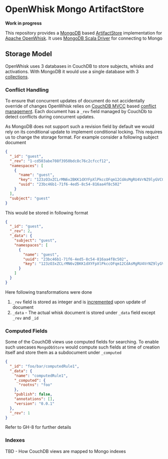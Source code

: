 # OpenWhisk Mongo ArtifactStore

**Work in progress**

This repository provides a [MongoDB][1] based [ArtifactStore][2] implementation for [Apache OpenWhisk][3]. It uses
[MongoDB Scala Driver][8] for connecting to Mongo

## Storage Model

OpenWhisk uses 3 databases in CouchDB to store subjects, whisks and activations. With MongoDB it would use a single 
database with 3 [collections][5]. 

### Conflict Handling

To ensure that concurrent updates of document do not accidentally override of changes OpenWhisk relies on [CouchDB MVCC][4] 
based [conflict management][6]. Each document has a `_rev` field managed by CouchDb to detect conflicts during concurrent
updates. 

As MongoDB does not support such a revision field by default we would rely on its conditional update to implement
conditional locking. This requires us to change the storage format. For example consider a following subject document

```json
{
  "_id": "guest",
  "_rev": "1-cd503abe708f3950bdc8c76c2cfccf12",
  "namespaces": [
    {
      "name": "guest",
      "key": "123zO3xZCLrMN6v2BKK1dXYFpXlPkccOFqm12CdAsMgRU4VrNZ9lyGVCGuMDGIwP",
      "uuid": "23bc46b1-71f6-4ed5-8c54-816aa4f8c502"
    }
  ],
  "subject": "guest"
}
```

This would be stored in following format

```json
{
  "_id": "guest",
  "_rev": 2,
  "_data": {
    "subject": "guest",
    "namespaces": [
      {
        "name": "guest",
        "uuid": "23bc46b1-71f6-4ed5-8c54-816aa4f8c502",
        "key": "123zO3xZCLrMN6v2BKK1dXYFpXlPkccOFqm12CdAsMgRU4VrNZ9lyGVCGuMDGIwP"
      }
    ]
  }
}
```

Here following transformations were done

1. `_rev` field is stored as integer and is [incremented][7] upon update of document 
2. `_data` - The actual whisk document is stored under `_data` field except `_rev` and `_id`

### Computed Fields

Some of the CouchDB views use computed fields for searching. To enable such usecases `MongoDbStore`
would compute such fields at time of creation itself and store them as a subdocument under `_computed`

```json
{
  "_id": "foo/bar/computedRule1",
  "_data": {
    "name": "computedRule1",
    "_computed": {
      "rootns": "foo"
    },
    "publish": false,
    "annotations": [],
    "version": "0.0.1"
  },
  "_rev": 1
}
```

Refer to GH-8 for further details

### Indexes 

TBD - How CouchDB views are mapped to Mongo indexes

[1]: https://www.mongodb.com/
[2]: https://github.com/apache/incubator-openwhisk/blob/master/common/scala/src/main/scala/whisk/core/database/ArtifactStore.scala
[3]: http://openwhisk.incubator.apache.org/
[4]: http://guide.couchdb.org/draft/consistency.html#locking
[5]: https://docs.mongodb.com/manual/reference/glossary/#term-collection
[6]: http://guide.couchdb.org/draft/conflicts.html
[7]: https://docs.mongodb.com/manual/reference/operator/update/inc/
[8]: http://mongodb.github.io/mongo-scala-driver/